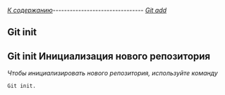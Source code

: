 *[К содержанию](readme.md)*-------------------------------- *[Git add](add.md)*

## **Git init**

## Git init Инициализация нового репозитория

*Чтобы инициализировать нового репозитория, используйте команду*

```bash-
Git init.
```